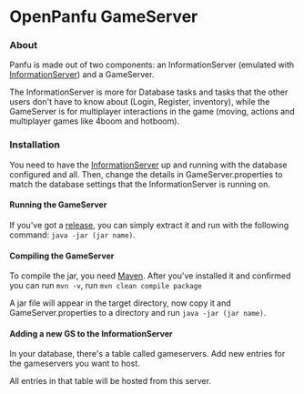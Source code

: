 # OpenPanfu GameServer

### About
Panfu is made out of two components: an InformationServer (emulated with [InformationServer](https://github.com/openPanfu/InformationServer)) and a GameServer.

The InformationServer is more for Database tasks and tasks that the other users don't have to know about (Login, Register, inventory), while the GameServer is for multiplayer interactions in the game (moving, actions and multiplayer games like 4boom and hotboom).

### Installation
You need to have the [InformationServer](https://github.com/openPanfu/InformationServer) up and running with the database configured and all. Then, change the details in GameServer.properties to match the database settings that the InformationServer is running on.

#### Running the GameServer
If you've got a [release](https://github.com/openPanfu/GameServer/releases), you can simply extract it and run with the following command: `java -jar (jar name)`.

#### Compiling the GameServer
To compile the jar, you need [Maven](https://maven.apache.org/).
After you've installed it and confirmed you can run `mvn -v`, run `mvn clean compile package`

A jar file will appear in the target directory, now copy it and GameServer.properties to a directory and run `java -jar (jar name)`.

#### Adding a new GS to the InformationServer

In your database, there's a table called gameservers. Add new entries for the gameservers you want to host.

All entries in that table will be hosted from this server.
